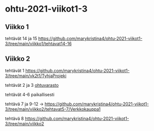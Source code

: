 # ohtu-2021-viikot1-3

## Viikko 1
tehtävät 14 ja 15 https://github.com/marykristina4/ohtu-2021-viikot1-3/tree/main/viikko1/tehtavat14-16

## Viikko 2
tehtävät 1 https://github.com/marykristina4/ohtu-2021-viikot1-3/tree/main/vk2t1/TyhjaProjeki

tehtävät 2 ja 3 [ohtuvarasto](https://github.com/marykristina4/ohtu-2021-viikko1)

tehtävät 4-6 paikallisesti

tehtävä 7 ja 9-12 -> https://github.com/marykristina4/ohtu-2021-viikot1-3/tree/main/viikko2/tehtavat5-7/Verkkokauppa1

tehtävä 8 https://github.com/marykristina4/ohtu-2021-viikot1-3/tree/main/viikko2


